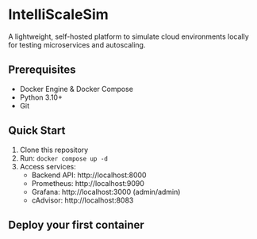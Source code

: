 # IntelliScaleSim

A lightweight, self-hosted platform to simulate cloud environments locally for testing microservices and autoscaling.

## Prerequisites
- Docker Engine & Docker Compose
- Python 3.10+
- Git

## Quick Start
1. Clone this repository
2. Run: `docker compose up -d`
3. Access services:
   - Backend API: http://localhost:8000
   - Prometheus: http://localhost:9090
   - Grafana: http://localhost:3000 (admin/admin)
   - cAdvisor: http://localhost:8083

## Deploy your first container
